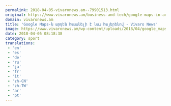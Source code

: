 ```yaml
---
permalink: 2018-04-05-vivaronews.am--79901513.html
original: https://www.vivaronews.am/business-and-tech/google-maps-in-armenian/
domain: vivaronews.am
title: 'Google Maps-ն արդեն հասանելի է նաև հայերենով - Vivaro News'
image: https://www.vivaronews.am/wp-content/uploads/2018/04/google_maps_logo_1.jpg
date: 2018-04-05 08:18:38
category: sport
translations: 
 - 'en'
 - 'es'
 - 'de'
 - 'ru'
 - 'ja'
 - 'fr'
 - 'it'
 - 'zh-CN'
 - 'zh-TW'
 - 'ar'
 - 'pt'
---
```


